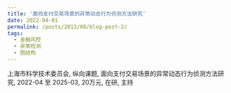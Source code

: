 ```yaml
---
title: '面向支付交易场景的异常动态行为侦测方法研究'
date: 2022-04-01
permalink: /posts/2013/08/blog-post-2/
tags:
  - 金融风控
  - 异常检测
  - 图结构
---
```


上海市科学技术委员会, 纵向课题, 面向支付交易场景的异常动态行为侦测方法研究, 2022-04 至 2025-03, 20万元, 在研, 主持
